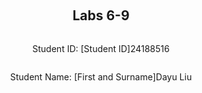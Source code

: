 ﻿<div style="display: flex; flex-direction: column; justify-content: center; align-items: center; height: 100vh;">

  <h2>Labs 6-9</h2>
  
  <p>Student ID: [Student ID]24188516</p>
  <p>Student Name: [First and Surname]Dayu Liu</p>

</div>

# Lab 6

## Set up an EC2 instance

### [1] Create an EC2 micro instance with Ubuntu and SSH into it. 

[Refer to the marking rubrics for sufficient step-by-step description.]

### [2] Install the Python 3 virtual environment package. 

[Refer to the marking rubrics for sufficient step-by-step description.]

### [3] Access a directory 

[Refer to the marking rubrics for sufficient step-by-step description.]

### [4] Set up a virtual environment

[Refer to the marking rubrics for sufficient step-by-step description.]

### [5] Activate the virtual environment

[Refer to the marking rubrics for sufficient step-by-step description.]

### [6] Install nginx

[Refer to the marking rubrics for sufficient step-by-step description.]

### [7] Configure nginx

[Refer to the marking rubrics for sufficient step-by-step description.]

### [8] Restart nginx

[Refer to the marking rubrics for sufficient step-by-step description.]

### [9] Access your EC2 instance

[Refer to the marking rubrics for sufficient step-by-step description.]

## Set up Django inside the created EC2 instance

### [1] Edit the following files (create them if not exist)

[Refer to the marking rubrics for sufficient step-by-step description.]

### [2] Run the web server again

[Refer to the marking rubrics for sufficient step-by-step description.]

### [3] Access the EC2 instance

[Refer to the marking rubrics for sufficient step-by-step description.]

## Set up an ALB

### [1] Create an application load balancer

[Refer to the marking rubrics for sufficient step-by-step description.]

### [2] Health check

[Refer to the marking rubrics for sufficient step-by-step description.]

### [3] Access

[Refer to the marking rubrics for sufficient step-by-step description.]

<div style="page-break-after: always;"></div>

# Lab 7

<div style="page-break-after: always;"></div>

# Lab 8

<div style="page-break-after: always;"></div>

# Lab 9

<!--stackedit_data:
eyJoaXN0b3J5IjpbMTA5NTY1NDAyMV19
-->